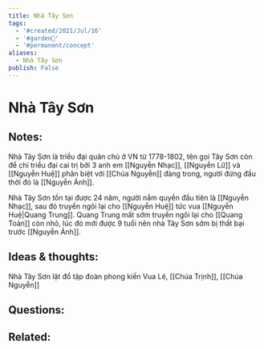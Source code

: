 ```yaml
---
title: Nhà Tây Sơn
tags:
  - '#created/2021/Jul/16'
  - '#garden🏡'
  - '#permanent/concept'
aliases:
  - Nhà Tây Sơn
publish: False
---
```

# Nhà Tây Sơn

## Notes:
Nhà Tây Sơn là triều đại quân chủ ở VN từ 1778-1802, tên gọi Tây Sơn còn để chỉ triều đại cai trị bởi 3 anh em [[Nguyễn Nhạc]], [[Nguyễn Lữ]] và [[Nguyễn Huệ]] phân biệt với [[Chúa Nguyễn]] đàng trong, người đứng đầu thời đó là [[Nguyễn Ánh]].

Nhà Tây Sơn tồn tại được 24 năm, người nắm quyền đầu tiên là [[Nguyễn Nhạc]], sau đó truyền ngôi lại cho [[Nguyễn Huệ]] tức vua [[Nguyễn Huệ|Quang Trung]]. Quang Trung mất sớm truyền ngôi lại cho [[Quang Toản]] còn nhỏ, lúc đó mới được 9 tuổi nên nhà Tây Sơn sớm bị thất bại trước [[Nguyễn Ánh]].

## Ideas & thoughts:
Nhà Tây Sơn lật đổ tập đoàn phong kiến Vua Lê, [[Chúa Trịnh]], [[Chúa Nguyễn]]

## Questions:

## Related:
